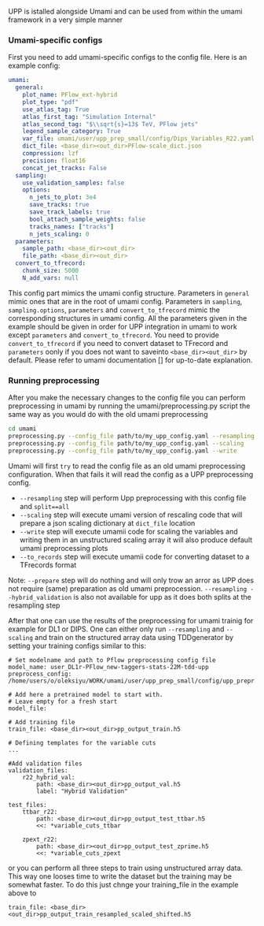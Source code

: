 UPP is istalled alongside Umami and can be used from within the umami framework in a very simple manner

### Umami-specific configs 
First you need to add umami-specific configs to the config file.
Here is an example config:
```yaml
umami:
  general:
    plot_name: PFlow_ext-hybrid
    plot_type: "pdf"
    use_atlas_tag: True
    atlas_first_tag: "Simulation Internal"
    atlas_second_tag: "$\\sqrt{s}=13$ TeV, PFlow jets"
    legend_sample_category: True
    var_file: umami/user/upp_prep_small/config/Dips_Variables_R22.yaml
    dict_file: <base_dir><out_dir>PFlow-scale_dict.json
    compression: lzf
    precision: float16
    concat_jet_tracks: False
  sampling:
    use_validation_samples: false
    options:
      n_jets_to_plot: 3e4
      save_tracks: true
      save_track_labels: true
      bool_attach_sample_weights: false
      tracks_names: ["tracks"]
      n_jets_scaling: 0
  parameters:
    sample_path: <base_dir><out_dir>
    file_path: <base_dir><out_dir>
  convert_to_tfrecord:
    chunk_size: 5000
    N_add_vars: null

```
This config part mimics the umami config structure. Parameters in `general` mimic ones that are in the root of umami config. Parameters in `sampling`, `sampling.options`, `parameters` and `convert_to_tfrecord` mimic the corresponding structures in umami config. All the parameters given in the example should be given in order for UPP integration in umami to work except `parameters` and `convert_to_tfrecord`. You need to provide `convert_to_tfrecord` if you need to convert dataset to TFrecord and `parameters` oonly if you does not want to saveinto `<base_dir><out_dir>` by default.
Please refer to umami documentation [] for up-to-date explanation.

### Running preprocessing

After you make the necessary changes to the config file you can perform preprocessing in umami by running the umami/preprocessing.py script
the same way as you would do with the old umami preprocessing 

```bash
cd umami 
preprocessing.py --config_file path/to/my_upp_config.yaml --resampling
preprocessing.py --config_file path/to/my_upp_config.yaml --scaling
preprocessing.py --config_file path/to/my_upp_config.yaml --write
```

Umami will first ```try``` to read the config file as an old umami preprocessing configuration. When that fails it will read the config as a UPP preprocessing config.

* ```--resampling``` step will perform Upp preprocessing with this config file and ```split==all```
* ```--scaling``` step will execute umami version of rescaling code that will prepare a json scaling dictionary at ```dict_file``` location
* ```--write``` step will execute umamii code for scaling the variables and writing them in an unstructured scaling array it will also produce default umami preprocessing plots
* ```--to_records``` step will execute umamii code for converting dataset to a TFrecords format 

Note: ```--prepare``` step will do nothing and will only trow an arror as UPP does not require (same) preparation as old umami preprocession. 
```--resampling --hybrid_validation``` is also not available for upp as it does both splits at the resampling step

After that one can use the results of the preprocessing for umami trainig for example for DL1 or DIPS.
One can either only run ```--resampling``` and ```--scaling``` and train on the structured array data using TDDgenerator by setting your training configs similar to this:
```
# Set modelname and path to Pflow preprocessing config file
model_name: user_DL1r-PFlow_new-taggers-stats-22M-tdd-upp
preprocess_config: /home/users/o/oleksiyu/WORK/umami/user/upp_prep_small/config/upp_prepr.yaml

# Add here a pretrained model to start with.
# Leave empty for a fresh start
model_file: 

# Add training file
train_file: <base_dir><out_dir>pp_output_train.h5

# Defining templates for the variable cuts
...

#Add validation files
validation_files:
    r22_hybrid_val:
        path: <base_dir><out_dir>pp_output_val.h5
        label: "Hybrid Validation"

test_files:
    ttbar_r22:
        path: <base_dir><out_dir>pp_output_test_ttbar.h5
        <<: *variable_cuts_ttbar

    zpext_r22:
        path: <base_dir><out_dir>pp_output_test_zprime.h5
        <<: *variable_cuts_zpext

```
or you can perform all three steps to train using unstructured array data. This way one looses time to write the dataset but the training may be somewhat faster. 
To do this just chnge your training_file in the example above to 
```
train_file: <base_dir><out_dir>pp_output_train_resampled_scaled_shifted.h5
```



